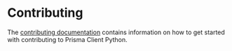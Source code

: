 # Contributing

The [contributing documentation](https://prisma-client-py.readthedocs.io/en/latest/contributing/contributing/) contains information on how to get started with contributing to Prisma Client Python.
